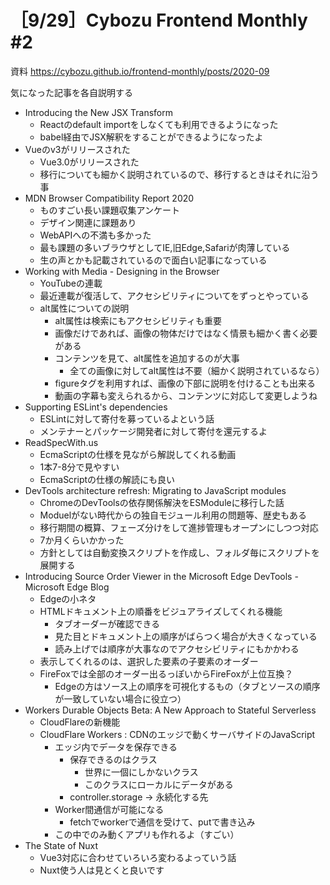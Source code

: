 # ［9/29］Cybozu Frontend Monthly #2

資料
https://cybozu.github.io/frontend-monthly/posts/2020-09

気になった記事を各自説明する
* Introducing the New JSX Transform
  * Reactのdefault importをしなくても利用できるようになった
  * babel経由でJSX解釈をすることができるようになったよ
* Vueのv3がリリースされた
  * Vue3.0がリリースされた
  * 移行についても細かく説明されているので、移行するときはそれに沿う事
* MDN Browser Compatibility Report 2020
  * ものすごい長い課題収集アンケート
  * デザイン関連に課題あり
  * WebAPIへの不満も多かった
  * 最も課題の多いブラウザとしてIE,旧Edge,Safariが肉薄している
  * 生の声とかも記載されているので面白い記事になっている
* Working with Media - Designing in the Browser
  * YouTubeの連載
  * 最近連載が復活して、アクセシビリティについてをずっとやっている
  * alt属性についての説明
    * alt属性は検索にもアクセシビリティも重要
    * 画像だけであれば、画像の物体だけではなく情景も細かく書く必要がある
    * コンテンツを見て、alt属性を追加するのが大事
      * 全ての画像に対してalt属性は不要（細かく説明されているなら）
    * figureタグを利用すれば、画像の下部に説明を付けることも出来る
    * 動画の字幕も変えられるから、コンテンツに対応して変更しようね
* Supporting ESLint's dependencies
  * ESLintに対して寄付を募っているよという話
  * メンテナーとパッケージ開発者に対して寄付を還元するよ
* ReadSpecWith.us
  * EcmaScriptの仕様を見ながら解説してくれる動画
  * 1本7-8分で見やすい
  * EcmaScriptの仕様の解読にも良い
* DevTools architecture refresh: Migrating to JavaScript modules
  * ChromeのDevToolsの依存関係解決をESModuleに移行した話
  * Moduelがない時代からの独自モジュール利用の問題等、歴史もある
  * 移行期間の概算、フェーズ分けをして進捗管理もオープンにしつつ対応
  * 7か月くらいかかった
  * 方針としては自動変換スクリプトを作成し、フォルダ毎にスクリプトを展開する
* Introducing Source Order Viewer in the Microsoft Edge DevTools - Microsoft Edge Blog
  * Edgeの小ネタ
  * HTMLドキュメント上の順番をビジュアライズしてくれる機能
    * タブオーダーが確認できる
    * 見た目とドキュメント上の順序がばらつく場合が大きくなっている
    * 読み上げでは順序が大事なのでアクセシビリティにもかかわる
  * 表示してくれるのは、選択した要素の子要素のオーダー
  * FireFoxでは全部のオーダー出るっぽいからFireFoxが上位互換？
    * Edgeの方はソース上の順序を可視化するもの（タブとソースの順序が一致していない場合に役立つ）
* Workers Durable Objects Beta: A New Approach to Stateful Serverless
  * CloudFlareの新機能
  * CloudFlare Workers : CDNのエッジで動くサーバサイドのJavaScript
    * エッジ内でデータを保存できる
      * 保存できるのはクラス
        * 世界に一個にしかないクラス
        * このクラスにローカルにデータがある
      * controller.storage -> 永続化する先
    * Worker間通信が可能になる
      * fetchでworkerで通信を受けて、putで書き込み
    * この中でのみ動くアプリも作れるよ（すごい）
* The State of Nuxt
  * Vue3対応に合わせていろいろ変わるよっていう話
  * Nuxt使う人は見とくと良いです

